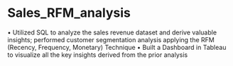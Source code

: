 # Sales_RFM_analysis

•	Utilized SQL to analyze the sales revenue dataset and derive valuable insights; performed customer segmentation analysis applying the RFM (Recency, Frequency, Monetary) Technique
•	Built a Dashboard in Tableau to visualize all the key insights derived from the prior analysis
